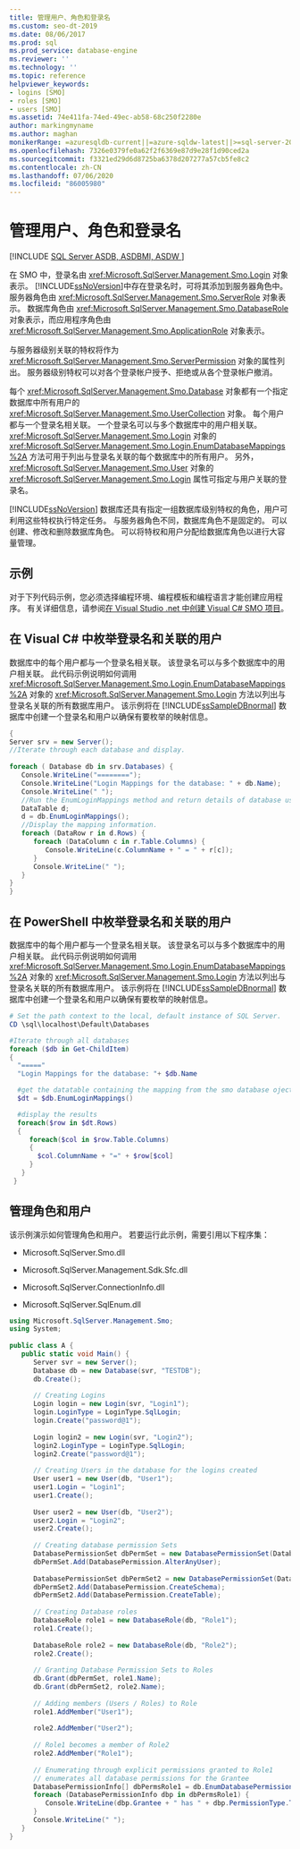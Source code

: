 ```yaml
---
title: 管理用户、角色和登录名
ms.custom: seo-dt-2019
ms.date: 08/06/2017
ms.prod: sql
ms.prod_service: database-engine
ms.reviewer: ''
ms.technology: ''
ms.topic: reference
helpviewer_keywords:
- logins [SMO]
- roles [SMO]
- users [SMO]
ms.assetid: 74e411fa-74ed-49ec-ab58-68c250f2280e
author: markingmyname
ms.author: maghan
monikerRange: =azuresqldb-current||=azure-sqldw-latest||>=sql-server-2016||=sqlallproducts-allversions||>=sql-server-linux-2017||=azuresqldb-mi-current
ms.openlocfilehash: 7326e0379fe0a62f2f6369e87d9e28f1d90ced2a
ms.sourcegitcommit: f3321ed29d6d8725ba6378d207277a57cb5fe8c2
ms.contentlocale: zh-CN
ms.lasthandoff: 07/06/2020
ms.locfileid: "86005980"
---
```

# <a name="managing-users-roles-and-logins"></a>管理用户、角色和登录名
[!INCLUDE [SQL Server ASDB, ASDBMI, ASDW ](../../../includes/applies-to-version/sql-asdb-asdbmi-asa.md)]

  在 SMO 中，登录名由 <xref:Microsoft.SqlServer.Management.Smo.Login> 对象表示。 [!INCLUDE[ssNoVersion](../../../includes/ssnoversion-md.md)]中存在登录名时，可将其添加到服务器角色中。 服务器角色由 <xref:Microsoft.SqlServer.Management.Smo.ServerRole> 对象表示。 数据库角色由 <xref:Microsoft.SqlServer.Management.Smo.DatabaseRole> 对象表示，而应用程序角色由 <xref:Microsoft.SqlServer.Management.Smo.ApplicationRole> 对象表示。  
  
 与服务器级别关联的特权将作为 <xref:Microsoft.SqlServer.Management.Smo.ServerPermission> 对象的属性列出。 服务器级别特权可以对各个登录帐户授予、拒绝或从各个登录帐户撤消。  
  
 每个 <xref:Microsoft.SqlServer.Management.Smo.Database> 对象都有一个指定数据库中所有用户的 <xref:Microsoft.SqlServer.Management.Smo.UserCollection> 对象。 每个用户都与一个登录名相关联。 一个登录名可以与多个数据库中的用户相关联。 <xref:Microsoft.SqlServer.Management.Smo.Login> 对象的 <xref:Microsoft.SqlServer.Management.Smo.Login.EnumDatabaseMappings%2A> 方法可用于列出与登录名关联的每个数据库中的所有用户。 另外，<xref:Microsoft.SqlServer.Management.Smo.User> 对象的 <xref:Microsoft.SqlServer.Management.Smo.Login> 属性可指定与用户关联的登录名。  
  
 [!INCLUDE[ssNoVersion](../../../includes/ssnoversion-md.md)] 数据库还具有指定一组数据库级别特权的角色，用户可利用这些特权执行特定任务。 与服务器角色不同，数据库角色不是固定的。 可以创建、修改和删除数据库角色。 可以将特权和用户分配给数据库角色以进行大容量管理。  
  
## <a name="example"></a>示例  
 对于下列代码示例，您必须选择编程环境、编程模板和编程语言才能创建应用程序。 有关详细信息，请参阅[在 Visual Studio .net 中创建 Visual C&#35; SMO 项目](../../../relational-databases/server-management-objects-smo/how-to-create-a-visual-csharp-smo-project-in-visual-studio-net.md)。  
  
## <a name="enumerating-logins-and-associated-users-in-visual-c"></a>在 Visual C# 中枚举登录名和关联的用户  
 数据库中的每个用户都与一个登录名相关联。 该登录名可以与多个数据库中的用户相关联。 此代码示例说明如何调用 <xref:Microsoft.SqlServer.Management.Smo.Login.EnumDatabaseMappings%2A> 对象的 <xref:Microsoft.SqlServer.Management.Smo.Login> 方法以列出与登录名关联的所有数据库用户。 该示例将在 [!INCLUDE[ssSampleDBnormal](../../../includes/sssampledbnormal-md.md)] 数据库中创建一个登录名和用户以确保有要枚举的映射信息。  
  
```csharp  
{   
Server srv = new Server();   
//Iterate through each database and display.   
  
foreach ( Database db in srv.Databases) {   
   Console.WriteLine("========");   
   Console.WriteLine("Login Mappings for the database: " + db.Name);   
   Console.WriteLine(" ");   
   //Run the EnumLoginMappings method and return details of database user-login mappings to a DataTable object variable.   
   DataTable d;  
   d = db.EnumLoginMappings();   
   //Display the mapping information.   
   foreach (DataRow r in d.Rows) {   
      foreach (DataColumn c in r.Table.Columns) {   
         Console.WriteLine(c.ColumnName + " = " + r[c]);   
      }   
      Console.WriteLine(" ");   
   }   
}   
}  
```  
  
## <a name="enumerating-logins-and-associated-users-in-powershell"></a>在 PowerShell 中枚举登录名和关联的用户  
 数据库中的每个用户都与一个登录名相关联。 该登录名可以与多个数据库中的用户相关联。 此代码示例说明如何调用 <xref:Microsoft.SqlServer.Management.Smo.Login.EnumDatabaseMappings%2A> 对象的 <xref:Microsoft.SqlServer.Management.Smo.Login> 方法以列出与登录名关联的所有数据库用户。 该示例将在 [!INCLUDE[ssSampleDBnormal](../../../includes/sssampledbnormal-md.md)] 数据库中创建一个登录名和用户以确保有要枚举的映射信息。  
  
```powershell  
# Set the path context to the local, default instance of SQL Server.
CD \sql\localhost\Default\Databases

#Iterate through all databases 
foreach ($db in Get-ChildItem)
{
  "====="
  "Login Mappings for the database: "+ $db.Name

  #get the datatable containing the mapping from the smo database oject
  $dt = $db.EnumLoginMappings()

  #display the results
  foreach($row in $dt.Rows)
  {
     foreach($col in $row.Table.Columns)
     {
       $col.ColumnName + "=" + $row[$col]
     }
   }
 }
```  
  
## <a name="managing-roles-and-users"></a>管理角色和用户  
 该示例演示如何管理角色和用户。 若要运行此示例，需要引用以下程序集：  
  
-   Microsoft.SqlServer.Smo.dll  
  
-   Microsoft.SqlServer.Management.Sdk.Sfc.dll  
  
-   Microsoft.SqlServer.ConnectionInfo.dll  
  
-   Microsoft.SqlServer.SqlEnum.dll  
  
```csharp  
using Microsoft.SqlServer.Management.Smo;  
using System;  
  
public class A {  
   public static void Main() {  
      Server svr = new Server();  
      Database db = new Database(svr, "TESTDB");  
      db.Create();  
  
      // Creating Logins  
      Login login = new Login(svr, "Login1");  
      login.LoginType = LoginType.SqlLogin;  
      login.Create("password@1");  
  
      Login login2 = new Login(svr, "Login2");  
      login2.LoginType = LoginType.SqlLogin;  
      login2.Create("password@1");  
  
      // Creating Users in the database for the logins created  
      User user1 = new User(db, "User1");  
      user1.Login = "Login1";  
      user1.Create();  
  
      User user2 = new User(db, "User2");  
      user2.Login = "Login2";  
      user2.Create();  
  
      // Creating database permission Sets  
      DatabasePermissionSet dbPermSet = new DatabasePermissionSet(DatabasePermission.AlterAnySchema);  
      dbPermSet.Add(DatabasePermission.AlterAnyUser);  
  
      DatabasePermissionSet dbPermSet2 = new DatabasePermissionSet(DatabasePermission.CreateType);  
      dbPermSet2.Add(DatabasePermission.CreateSchema);  
      dbPermSet2.Add(DatabasePermission.CreateTable);  
  
      // Creating Database roles  
      DatabaseRole role1 = new DatabaseRole(db, "Role1");  
      role1.Create();  
  
      DatabaseRole role2 = new DatabaseRole(db, "Role2");  
      role2.Create();  
  
      // Granting Database Permission Sets to Roles  
      db.Grant(dbPermSet, role1.Name);  
      db.Grant(dbPermSet2, role2.Name);  
  
      // Adding members (Users / Roles) to Role  
      role1.AddMember("User1");  
  
      role2.AddMember("User2");  
  
      // Role1 becomes a member of Role2  
      role2.AddMember("Role1");  
  
      // Enumerating through explicit permissions granted to Role1  
      // enumerates all database permissions for the Grantee  
      DatabasePermissionInfo[] dbPermsRole1 = db.EnumDatabasePermissions("Role1");     
      foreach (DatabasePermissionInfo dbp in dbPermsRole1) {  
         Console.WriteLine(dbp.Grantee + " has " + dbp.PermissionType.ToString() + " permission.");  
      }  
      Console.WriteLine(" ");  
   }  
}  
```
  
  
